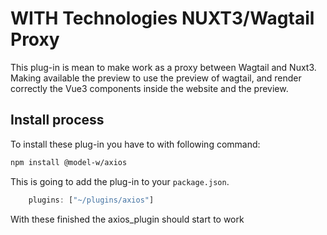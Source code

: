 # WITH Technologies NUXT3/Wagtail Proxy

This plug-in is mean to make work as a proxy between Wagtail
and Nuxt3. Making available the preview to use the preview of wagtail,
and render correctly the Vue3 components inside the website and the preview.

## Install process
To install these plug-in you have to with following command:

```bash
npm install @model-w/axios
```
This is going to add the plug-in to your `package.json`.

```javascript
    plugins: ["~/plugins/axios"]
```

With these finished the axios_plugin should start to work
